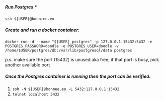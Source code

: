 ##### Run Postgres *
`ssh ${USER}@bonniee.eu`
##### Create and run a docker container:
`docker run -d --name "${USER}_postgres" -p 127.0.0.1:15432:5432 -e POSTGRES_PASSWORD=doodle -e POSTGRES_USER=doodle -v /home/$USER/postgres/db:/var/lib/postgresql/data postgres`

p.s. make sure the port (15432) is unused aka free, if that port is busy, pick another available port 
##### Once the Postgres container is running then the port can be verified:
1. `ssh -N ${USER}@bonnee.eu -L 5432:127.0.0.1:15432`
2. `telnet localhost 5432`